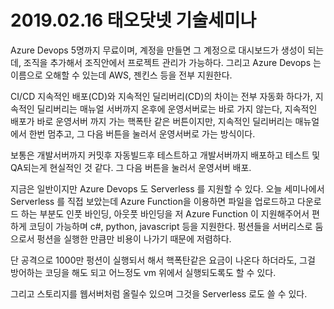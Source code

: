 # 2019.02.16 태오닷넷 기술세미나


Azure Devops 5명까지 무료이며, 계정을 만들면 그 계정으로 대시보드가 생성이 되는데, 조직을 추가해서 조직안에서 프로젝트 관리가 가능하다. 그리고 Azure Devops 는 이름으로 오해할 수 있는데 AWS, 젠킨스 등을 전부 지원한다.

CI/CD
지속적인 배포(CD)와 지속적인 딜리버리(CD)의 차이는 전부 자동화 하다가, 지속적인 딜리버리는 매뉴얼 서버까지 온후에 운영서버로는 바로 가지 않는다, 지속적인 배포가 바로 운영서버 까지 가는 핵폭탄 같은 버튼이지만, 지속적인 딜리버리는 매뉴얼에서 한번 멈추고, 그 다음 버튼을 눌러서 운영서버로 가는 방식이다.

보통은 개발서버까지 커밋후 자동빌드후 테스트하고 개발서버까지 배포하고 테스트 및 QA되는게 현실적인 것 같다. 그 다음 버튼을 눌러서 운영서버 배포.

지금은 일반이지만 Azure Devops 도 Serverless 를 지원할 수 있다. 오늘 세미나에서 Serverless 를 직접 보았는데 Azure Function을 이용하면 파일을 업로드하고 다운로드 하는 부분도 인풋 바인딩, 아웃풋 바인딩을 저 Azure Function 이 지원해주어서 편하게 코딩이 가능하며 c#, python, javascript 등을 지원한다. 펑션들을 서버리스로 둠으로서 펑션을 실행한 만큼만 비용이 나가기 때문에 저렴하다.

단 공격으로 1000만 펑션이 실행되서 해서 핵폭탄같은 요금이 나온다 하더라도, 그걸 방어하는 코딩을 해도 되고 어느정도 vm 위에서 실행되도록도 할 수 있다.

그리고 스토리지를 웹서버처럼 올릴수 있으며 그것을 Serverless 로도 쓸 수 있다.




